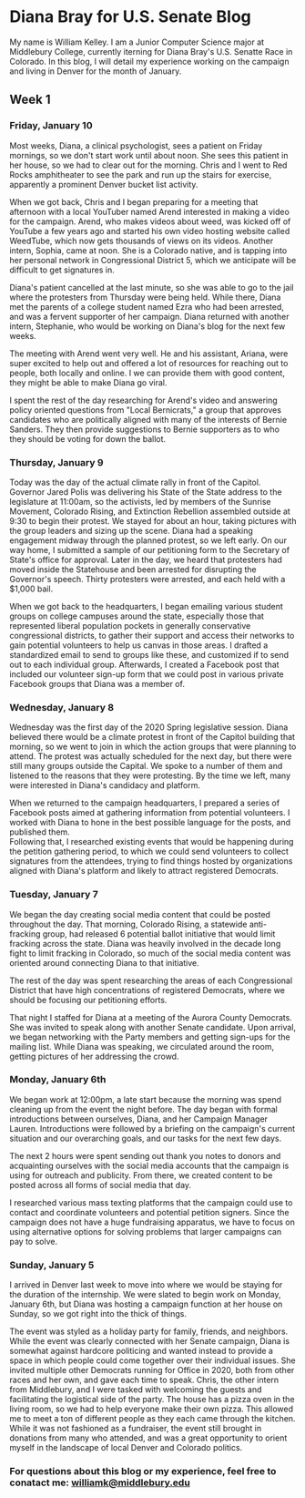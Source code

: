 # Diana Bray for U.S. Senate Blog
My name is William Kelley. I am a Junior Computer Science major at Middlebury College, currently iterning 
for Diana Bray's U.S. Senatte Race in Colorado.  In this blog, I will detail my experience working on the
campaign and living in Denver for the month of January.

## Week 1

### Friday, January 10
Most weeks, Diana, a clinical psychologist, sees a patient on Friday mornings, so we don't start work until about noon.  She sees this patient in her house, so we had to clear out for the morning.  Chris and I went to Red Rocks amphitheater to see the park and run up the stairs for exercise, apparently a prominent Denver bucket list activity.

When we got back, Chris and I began preparing for a meeting that afternoon with a local YouTuber named Arend interested in making a video for the campaign.  Arend, who makes videos about weed, was kicked off of YouTube a few years ago and started his own video hosting website called WeedTube, which now gets thousands of views on its videos.  Another intern, Sophia, came at noon.  She is a Colorado native, and is tapping into her personal network in Congressional District 5, which we anticipate will be difficult to get signatures in. 

Diana's patient cancelled at the last minute, so she was able to go to the jail where the protesters from Thursday were being held.  While there, Diana met the parents of a college student named Ezra who had been arrested, and was a fervent supporter of her campaign.  Diana returned with another intern, Stephanie, who would be working on Diana's blog for the next few weeks.  

The meeting with Arend went very well.  He and his assistant, Ariana, were super excited to help out and offered a lot of resources for reaching out to people, both locally and online.  I we can provide them with good content, they might be able to make Diana go viral.  

I spent the rest of the day researching for Arend's video and answering policy oriented questions from "Local Bernicrats," a group that approves candidates who are politically aligned with many of the interests of Bernie Sanders.  They then provide suggestions to Bernie supporters as to who they should be voting for down the ballot.


### Thursday, January 9
Today was the day of the actual climate rally in front of the Capitol.  Governor Jared Polis was delivering his State of the State address to the legislature at 11:00am, so the activists, led by members of the Sunrise Movement, Colorado Rising, and Extinction Rebellion assembled outside at 9:30 to begin their protest.  We stayed for about an hour, taking pictures with the group leaders and sizing up the scene.  Diana had a speaking engagement midway through the planned protest, so we left early.  On our way home, I submitted a sample of our petitioning form to the Secretary of State's office for approval.  Later in the day, we heard that protesters had moved inside the Statehouse and been arrested for disrupting the Governor's speech.  Thirty protesters were arrested, and each held with a $1,000 bail. 

When we got back to the headquarters, I began emailing various student groups on college campuses around the state, especially those that represented liberal population pockets in generally conservative congressional districts, to gather their support and access their networks to gain potential volunteers to help us canvas in those areas.  I drafted a standardized email to send to groups like these, and customized if to send out to each individual group.  Afterwards, I created a Facebook post that included our volunteer sign-up form that we could post in various private Facebook groups that Diana was a member of.  

### Wednesday, January 8
Wednesday was the first day of the 2020 Spring legislative session.  Diana believed there would be a climate protest in front of the Capitol building that morning, so we went to join in which the action groups that were planning to attend.  The protest was actually scheduled for the next day, but there were still many groups outside the Capital.  We spoke to a number of them and listened to the reasons that they were protesting.  By the time we left, many were interested in Diana's candidacy and platform.  

When we returned to the campaign headquarters, I prepared a series of Facebook posts aimed at gathering information from potential volunteers. I worked with Diana to hone in the best possible language for the posts, and published them.  
Following that, I researched existing events that would be happening during the petition gathering period, to which we could send volunteers to collect signatures from the attendees, trying to find things hosted by organizations aligned with Diana's platform and likely to attract registered Democrats.

### Tuesday, January 7
We began the day creating social media content that could be posted throughout the day.  That morning, Colorado Rising, a statewide anti-fracking group, had released 6 potential ballot initiative that would limit fracking across the state.  Diana was heavily involved in the decade long fight to limit fracking in Colorado, so much of the social media content was oriented around connecting Diana to that initiative.  

The rest of the day was spent researching the areas of each Congressional District that have high concentrations of registered Democrats, where we should be focusing our petitioning efforts.  

That night I staffed for Diana at a meeting of the Aurora County Democrats.  She was invited to speak along with another Senate candidate.  Upon arrival, we began networking with the Party members and getting sign-ups for the mailing list.  While Diana was speaking, we circulated around the room, getting pictures of her addressing the crowd.  

### Monday, January 6th
We began work at 12:00pm, a late start because the morning was spend cleaning up from the event the night before.  The day began with formal introductions between ourselves, Diana, and her Campaign Manager Lauren.  Introductions were followed by a briefing on the campaign's current situation and our overarching goals, and our tasks for the next few days. 

The next 2 hours were spent sending out thank you notes to donors and acquainting ourselves with the social media accounts that the campaign is using for outreach and publicity.  From there, we created content to be posted across all forms of social media that day.  

I researched various mass texting platforms that the campaign could use to contact and coordinate volunteers and potential petition signers.  Since the campaign does not have a huge fundraising apparatus, we have to focus on using alternative options for solving problems that larger campaigns can pay to solve. 

### Sunday, January 5
I arrived in Denver last week to move into where we would be staying for the duration of the internship.  We were slated to begin work on Monday, January 6th, but Diana was hosting a campaign function at her house on Sunday, so we got right into the thick of things.  

The event was styled as a holiday party for family, friends, and neighbors.  While the event was clearly connected with her Senate campaign, Diana is somewhat against hardcore politicing and wanted instead to provide a space in which people could come together over their individual issues.  She invited multiple other Democrats running for Office in 2020, both from other races and her own, and gave each time to speak.  Chris, the other intern from Middlebury, and I were tasked with welcoming the guests and facilitating the logistical side of the party.  The house has a pizza oven in the living room, so we had to help everyone make their own pizza.  This allowed me to meet a ton of different people as they each came through the kitchen.  While it was not fashioned as a fundraiser, the event still brought in donations from many who attended, and was a great opportunity to orient myself in the landscape of local Denver and Colorado politics.  


### For questions about this blog or my experience, feel free to conatact me: williamk@middlebury.edu
